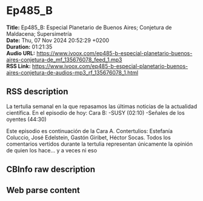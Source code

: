 # Ep485_B  
**Title:** Ep485_B: Especial Planetario de Buenos Aires; Conjetura de Maldacena; Supersimetría  
**Date:** Thu, 07 Nov 2024 20:52:29 +0200  
**Duration:** 01:21:35  
**Audio URL:** https://www.ivoox.com/ep485-b-especial-planetario-buenos-aires-conjetura-de_mf_135676078_feed_1.mp3  
**RSS Link:** https://www.ivoox.com/ep485-b-especial-planetario-buenos-aires-conjetura-de-audios-mp3_rf_135676078_1.html  

## RSS description
La tertulia semanal en la que repasamos las últimas noticias de la actualidad científica. En el episodio de hoy:
Cara B:
-SUSY (02:10)
-Señales de los oyentes (44:30)

Este episodio es continuación de la Cara A. 
Contertulios: Estefanía Coluccio, José Edelstein, Gastón Giribet, Héctor Socas. Todos los comentarios vertidos durante la tertulia representan únicamente la opinión de quien los hace... y a veces ni eso

## CBInfo raw description


## Web parse content

